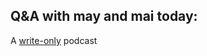 ## Q&A with may and mai today: 
A [write-only](https://en.wikipedia.org/wiki/Write-only_memory_(joke)) podcast

